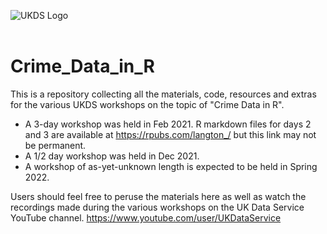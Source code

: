 ![UKDS Logo](./assets/images/UKDS_Logos_Col_Grey_300dpi.png)<br> <br>

# Crime_Data_in_R
This is a repository collecting all the materials, code, resources and extras for the various UKDS workshops on the topic of "Crime Data in R". 
* A 3-day workshop was held in Feb 2021. R markdown files for days 2 and 3 are available at https://rpubs.com/langton_/ but this link may not be permanent.  
* A 1/2 day workshop was held in Dec 2021. 
* A workshop of as-yet-unknown length is expected to be held in Spring 2022. 

Users should feel free to peruse the materials here as well as watch the recordings made during the various workshops on the UK Data Service YouTube channel. https://www.youtube.com/user/UKDataService

